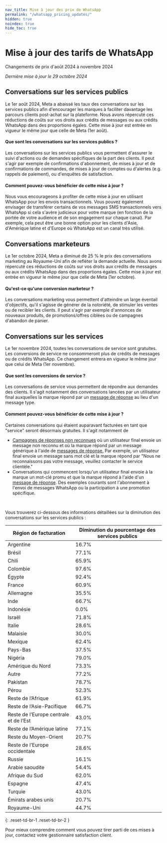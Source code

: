 ```yaml
---
nav_title: Mise à jour des prix de WhatsApp
permalink: "/whatsapp_pricing_updates/"
hidden: true
noindex: true
hide_toc: true
---
```


# Mise à jour des tarifs de WhatsApp

Changements de prix d'août 2024 à novembre 2024

*Dernière mise à jour le 29 octobre 2024*

## Conversations sur les services publics 

Le 1er août 2024, Meta a abaissé les taux des conversations sur les services publics afin d'encourager les marques à faciliter davantage les parcours clients post-achat sur la plateforme. Nous avons répercuté ces réductions de coûts sur vos droits aux crédits de messages ou aux crédits WhatsApp dans des proportions égales. Cette mise à jour est entrée en vigueur le même jour que celle de Meta (1er août). 

#### Que sont les conversations sur les services publics ? 

Les conversations sur les services publics vous permettent d'assurer le suivi d'actions ou de demandes spécifiques de la part des clients. Il peut s'agir par exemple de confirmations d'abonnement, de mises à jour et de confirmations de commandes, de mises à jour de comptes ou d'alertes (e.g. rappels de paiement), ou d'enquêtes de satisfaction.

#### Comment pouvez-vous bénéficier de cette mise à jour ? 

Nous vous encourageons à profiter de cette mise à jour en utilisant WhatsApp pour les envois transactionnels. Vous pouvez également envisager de transférer certains de vos messages SMS transactionnels vers WhatsApp si cela s'avère judicieux pour votre marque (en fonction de la portée de votre audience et de son engagement sur chaque canal). Par exemple, cela peut être une bonne option pour les clients d'Asie, d'Amérique latine et d'Europe où WhatsApp est un canal très utilisé. 

## Conversations marketeurs

Le 1er octobre 2024, Meta a diminué de 25 % le prix des conversations marketing au Royaume-Uni afin de refléter la demande actuelle. Nous avons répercuté ces réductions de coûts sur vos droits aux crédits de messages ou aux crédits WhatsApp dans des proportions égales. Cette mise à jour est entrée en vigueur le même jour que celle de Meta (1er octobre).

#### Qu'est-ce qu'une conversion marketeur ? 

Les conversations marketing vous permettent d'atteindre un large éventail d'objectifs, qu'il s'agisse de générer de la notoriété, de stimuler les ventes ou de recibler les clients. Il peut s'agir par exemple d'annonces de nouveaux produits, de promotions/offres ciblées ou de campagnes d'abandon de panier.

## Conversations sur les services

Le 1er novembre 2024, toutes les conversations de service sont gratuites. Les conversions de service ne consommeront plus de crédits de messages ou de crédits WhatsApp. Ce changement entrera en vigueur le même jour que celui de Meta (1er novembre).

#### Que sont les conversions de service ? 

Les conversations de service vous permettent de répondre aux demandes des clients. Il s'agit notamment des conversations lancées par un utilisateur final auxquelles la marque répond par un [message de réponse]({{site.baseurl}}/user_guide/message_building_by_channel/whatsapp/whatsapp_campaign/create#response-messages) au lieu d'un message type.

#### Comment pouvez-vous bénéficier de cette mise à jour ? 

Certaines conversations qui étaient auparavant facturées en tant que "service" seront désormais gratuites. Il s'agit notamment de 

- [Campagnes de réponses non reconnues]({{site.baseurl}}/user_guide/message_building_by_channel/whatsapp/message_processing/user_messages#unrecognized-responses) où un utilisateur final envoie un message non reconnu et où la marque répond par un message générique à l'aide de [messages de réponse.]({{site.baseurl}}/user_guide/message_building_by_channel/whatsapp/whatsapp_campaign/create#response-messages) Par exemple, un utilisateur final envoie un message sans mot clé et la marque répond par "Nous ne reconnaissons pas votre message, veuillez contacter le service clientèle."
- Conversations qui commencent lorsqu'un utilisateur final envoie à la marque un mot-clé promu et que la marque répond à l'aide d'un [message de réponse]({{site.baseurl}}/user_guide/message_building_by_channel/whatsapp/whatsapp_campaign/create#response-messages). Des exemples courants sont l'abonnement à l'envoi de messages WhatsApp ou la participation à une promotion spécifique.

<br>

Vous trouverez ci-dessous des informations détaillées sur la diminution des conversations sur les services publics :

| Région de facturation                             | Diminution du pourcentage des services publics |
|--------------------------------------------|--------------------------|
| Argentine                                  | 16.7%                    |
| Brésil                                     | 77.1%                    |
| Chili                                      | 65.9%                    |
| Colombie                                   | 97.6%                    |
| Égypte                                      | 92.4%                    |
| France                                     | 60.9%                    |
| Allemagne                                    | 35.5%                    |
| Inde                                       | 66.7%                    |
| Indonésie                                  | 0.0%                     |
| Israël                                     | 71.8%                    |
| Italie                                      | 28.6%                    |
| Malaisie                                   | 30.0%                    |
| Mexique                                     | 62.4%                    |
| Pays-Bas                                | 37.5%                    |
| Nigéria                                    | 79.0%                    |
| Amérique du Nord                              | 73.3%                    |
| Autre                                      | 77.2%                    |
| Pakistan                                   | 78.7%                    |
| Pérou                                       | 52.3%                    |
| Reste de l’Afrique                             | 61.9%                    |
| Reste de l’Asie-Pacifique                       | 66.7%                    |
| Reste de l’Europe centrale et de l’Est          | 43.0%                    |
| Reste de l’Amérique latine                      | 77.1%                    |
| Reste du Moyen-Orient                        | 20.7%                    |
| Reste de l’Europe occidentale                     | 28.6%                    |
| Russie                                     | 16.1%                    |
| Arabie saoudite                               | 54.4%                    |
| Afrique du Sud                               | 62.0%                    |
| Espagne                                      | 47.4%                    |
| Turquie                                     | 43.0%                    |
| Émirats arabes unis                       | 20.7%                    |
| Royaume-Uni                             | 44.7%                    |
{: .reset-td-br-1 .reset-td-br-2 }

Pour mieux comprendre comment vous pouvez tirer parti de ces mises à jour, contactez votre gestionnaire satisfaction client. 